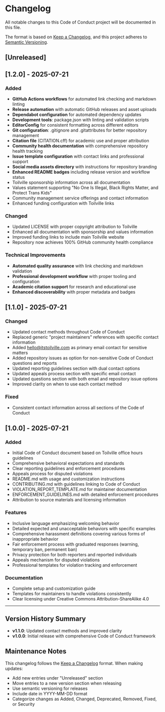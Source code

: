 # Changelog

All notable changes to this Code of Conduct project will be documented in this file.

The format is based on [Keep a Changelog](https://keepachangelog.com/en/1.0.0/),
and this project adheres to [Semantic Versioning](https://semver.org/spec/v2.0.0.html).

## [Unreleased]

## [1.2.0] - 2025-07-21

### Added
- **GitHub Actions workflows** for automated link checking and markdown linting
- **Release automation** with automatic GitHub releases and asset uploads
- **Dependabot configuration** for automated dependency updates
- **Development tools**: package.json with linting and validation scripts
- **EditorConfig** for consistent formatting across different editors
- **Git configuration**: .gitignore and .gitattributes for better repository management
- **Citation file** (CITATION.cff) for academic use and proper attribution
- **Community health documentation** with comprehensive repository health tracking
- **Issue template configuration** with contact links and professional support
- **Social media assets directory** with instructions for repository branding
- **Enhanced README badges** including release version and workflow status
- Toilville sponsorship information across all documentation
- Values statement supporting "No One Is Illegal, Black Rights Matter, and Protect Trans Kids"
- Community management service offerings and contact information
- Enhanced funding configuration with Toilville links

### Changed
- Updated LICENSE with proper copyright attribution to Toilville
- Enhanced all documentation with sponsorship and values information
- Improved funding links to include main Toilville website
- Repository now achieves 100% GitHub community health compliance

### Technical Improvements
- **Automated quality assurance** with link checking and markdown validation
- **Professional development workflow** with proper tooling and configuration
- **Academic citation support** for research and educational use
- **Enhanced discoverability** with proper metadata and badges

## [1.1.0] - 2025-07-21

### Changed
- Updated contact methods throughout Code of Conduct
- Replaced generic "project maintainers" references with specific contact information
- Added hello@itstoilville.com as primary email contact for sensitive matters
- Added repository issues as option for non-sensitive Code of Conduct questions and reports
- Updated reporting guidelines section with dual contact options
- Updated appeals process section with specific email contact
- Updated questions section with both email and repository issue options
- Improved clarity on when to use each contact method

### Fixed
- Consistent contact information across all sections of the Code of Conduct

## [1.0.0] - 2025-07-21

### Added
- Initial Code of Conduct document based on Toilville office hours guidelines
- Comprehensive behavioral expectations and standards
- Clear reporting guidelines and enforcement procedures
- Appeals process for disputed violations
- README.md with usage and customization instructions
- CONTRIBUTING.md with guidelines linking to Code of Conduct
- VIOLATION_REPORT_TEMPLATE.md for maintainer documentation
- ENFORCEMENT_GUIDELINES.md with detailed enforcement procedures
- Attribution to source materials and licensing information

### Features
- Inclusive language emphasizing welcoming behavior
- Detailed expected and unacceptable behaviors with specific examples
- Comprehensive harassment definitions covering various forms of inappropriate behavior
- Fair enforcement process with graduated responses (warning, temporary ban, permanent ban)
- Privacy protection for both reporters and reported individuals
- Appeals mechanism for disputed violations
- Professional templates for violation tracking and enforcement

### Documentation
- Complete setup and customization guide
- Templates for maintainers to handle violations consistently
- Clear licensing under Creative Commons Attribution-ShareAlike 4.0

---

## Version History Summary

- **v1.1.0**: Updated contact methods and improved clarity
- **v1.0.0**: Initial release with comprehensive Code of Conduct framework

## Maintenance Notes

This changelog follows the [Keep a Changelog](https://keepachangelog.com/) format. When making updates:

- Add new entries under "Unreleased" section
- Move entries to a new version section when releasing
- Use semantic versioning for releases
- Include date in YYYY-MM-DD format
- Categorize changes as Added, Changed, Deprecated, Removed, Fixed, or Security
